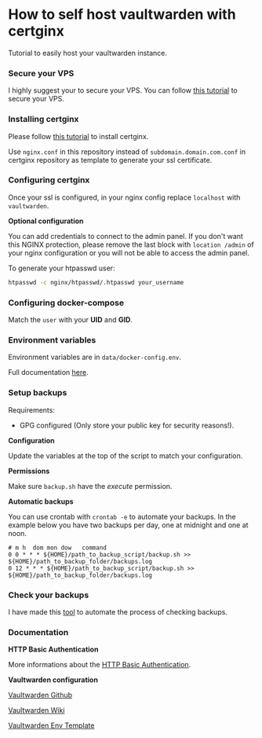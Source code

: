 # **How to self host vaultwarden with certginx**

Tutorial to easily host your vaultwarden instance.

### **Secure your VPS**

I highly suggest your to secure your VPS. You can follow [this tutorial](https://gitlab.com/Mageas/how-to-secure-a-vps) to secure your VPS.

### **Installing certginx**

Please follow [this tutorial](https://gitlab.com/certginx/certginx) to install certginx.

Use `nginx.conf` in this repository instead of `subdomain.domain.com.conf` in certginx repository as template to generate your ssl certificate.

### **Configuring certginx**

Once your ssl is configured, in your nginx config replace `localhost` with `vaultwarden`.

**Optional configuration**

You can add credentials to connect to the admin panel. If you don't want this NGINX protection, please remove the last block with `location /admin` of your nginx configuration or you will not be able to access the admin panel.

To generate your htpasswd user:
```sh
htpasswd -c nginx/htpasswd/.htpasswd your_username
```

### **Configuring docker-compose**

Match the `user` with your **UID** and **GID**.

### **Environment variables**

Environment variables are in `data/docker-config.env`.

Full documentation [here](https://github.com/dani-garcia/vaultwarden/blob/main/.env.template).

### **Setup backups**

Requirements:
- GPG configured (Only store your public key for security reasons!).

**Configuration**

Update the variables at the top of the script to match your configuration.

**Permissions**

Make sure `backup.sh` have the *execute* permission.

**Automatic backups**

You can use crontab with `crontab -e` to automate your backups. In the example below you have two backups per day, one at midnight and one at noon.
```
# m h  dom mon dow   command
0 0 * * * ${HOME}/path_to_backup_script/backup.sh >> ${HOME}/path_to_backup_folder/backups.log
0 12 * * * ${HOME}/path_to_backup_script/backup.sh >> ${HOME}/path_to_backup_folder/backups.log
```

### **Check your backups**

I have made this [tool](https://gitlab.com/Mageas/selfhost-vaultwarden-backup-check) to automate the process of checking backups.

### **Documentation**

**HTTP Basic Authentication**

More informations about the [HTTP Basic Authentication](https://docs.nginx.com/nginx/admin-guide/security-controls/configuring-http-basic-authentication/).

**Vaultwarden configuration**

[Vaultwarden Github](https://github.com/dani-garcia/vaultwarden)

[Vaultwarden Wiki](https://github.com/dani-garcia/vaultwarden/wiki)

[Vaultwarden Env Template](https://github.com/dani-garcia/vaultwarden/blob/main/.env.template)